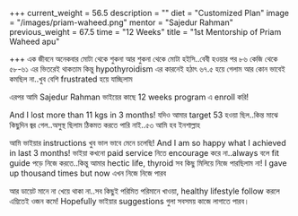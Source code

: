 +++
current_weight = 56.5
description = ""
diet = "Customized Plan"
image = "/images/priam-waheed.png"
mentor = "Sajedur Rahman"
previous_weight = 67.5
time = "12 Weeks"
title = "1st Mentorship of Priam Waheed apu"

+++
এক জীবনে অনেকবার মোটা থেকে শুকনা আর শুকনা থেকে মোটা হইসি..বেবী হওয়ার পর ৮৬ কেজি থেকে ৫৮-৬১ এর ভিতরেই থাকতাম কিন্তু hypothyroidism এর কারনেই হঠাৎ ৬৭.৫ হয়ে গেলাম আর কোন ভাবেই কমছিল না..খুব বেশি frustrated হয়ে যাচ্ছিলাম

এরপর আমি Sajedur Rahman ভাইয়ের কাছে 12 weeks program এ enroll করি!

And I lost more than 11 kgs in 3 months! যদিও আমার target 53 হওয়া ছিল..কিন্ত মাঝে কিছুদিন জ্বর গেল..অসুস্থ ছিলাম ঠিকমত করতে পারি নাই..৫৩ আমি হব ইনশাল্লাহ

আমি ভাইয়ার instructions খুব ভাল ভাবে মেনে চলেছি! And I am so happy what I achieved in last 3 months! ভাইয়া কখনো paid service নিতে encourage করে না..always বলে fit guide পড়ে নিজে করতে..কিন্তু আমার hectic life, thyroid সব কিছু মিলিয়ে নিজে পারছিলাম না! I gave up thousand times but now এখন নিজে নিজে পারব

আর ডায়েট মানে না খেয়ে থাকা না..সব কিছুই পরিমিত পরিমানে খাওয়া, healthy lifestyle follow করলে এম্নিতেই ওজন কমে! Hopefully ভাইয়ার suggestions গুলা সবসময় কাজে লাগাতে পারব।